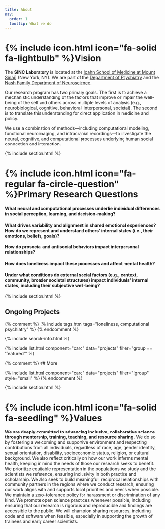 ```yaml
---
title: About
nav:
  order: 1
  tooltip: What we do
---
```


# {% include icon.html icon="fa-solid fa-lightbulb" %}Vision

The <strong>SINC Laboratory</strong> is located at the <a href="https://icahn.mssm.edu/about/departments-offices/psychiatry">Icahn School of Medicine at Mount Sinai]</a> (New York, NY). We are part of the <a href="https://icahn.mssm.edu/about/departments-offices/psychiatry">Department of Psychiatry</a> and the <a href="https://icahn.mssm.edu/about/departments-offices/neuroscience">Nash Family Department of Neuroscience</a>.

Our research program has two primary goals. The first is to achieve a mechanistic understanding of the factors that improve or impair the well-being of the self and others across multiple levels of analysis (e.g., neurobiological, cognitive, behavioral, interpersonal, societal). The second is to translate this understanding for direct application in medicine and policy.

We use a combination of methods—including computational modeling, functional neuroimaging, and intracranial recordings—to investigate the neural, cognitive, and computational processes underlying human social connection and interaction.

{% include section.html %}

# {% include icon.html icon="fa-regular fa-circle-question" %}Primary Research Questions

#### What neural and computational processes underlie individual differences in social perception, learning, and decision-making?

#### What drives variability and alignment in shared emotional experiences? How do we represent and understand others’ internal states (i.e., their emotions, beliefs, goals)?

#### How do prosocial and antisocial behaviors impact interpersonal relationships?

#### How does loneliness impact these processes and affect mental health?

#### Under what conditions do external social factors (e.g., context, community, broader societal structures) impact individuals' internal states, including their subjective well-being?

{% include section.html %}

## Ongoing Projects

{% comment %} {% include tags.html tags="loneliness, computational psychiatry" %} {% endcomment %}

{% include search-info.html %}

{% include list.html component="card" data="projects" filter="group == 'featured'" %}

{% comment %} ## More

{% include list.html component="card" data="projects" filter="!group" style="small" %} {% endcomment %}

{% include section.html %}

# {% include icon.html icon="fa-solid fa-seedling" %}Values

<strong>We are deeply committed to advancing inclusive, collaborative science through mentorship, training, teaching, and resource sharing.</strong> We do so by fostering a welcoming and supportive environment and respecting contributions from all individuals, regardless of race, age, gender identity, sexual orientation, disability, socioeconomic status, religion, or cultural background. We also reflect critically on how our work informs mental health, keeping in mind the needs of those our research seeks to benefit. We prioritize equitable representation in the populations we study and the scientists we reference, ensuring inclusivity in both practice and scholarship. We also seek to build meaningful, reciprocal relationships with community partners in the regions where we conduct research, ensuring our work aligns with and supports local priorities and needs when possible. We maintain a zero-tolerance policy for harassment or discrimination of any kind. We promote open science practices whenever possible, including ensuring that our research is rigorous and reproducible and findings are accessible to the public. We will champion sharing resources, including code and software when feasible, especially in supporting the growth of trainees and early career scientists.
